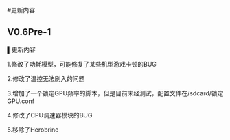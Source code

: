 #更新内容
## V0.6Pre-1
▌更新内容

1.修改了功耗模型，可能修复了某些机型游戏卡顿的BUG

2.修改了温控无法刷入的问题

3.增加了一个锁定GPU频率的脚本，但是目前未经测试，配置文件在/sdcard/锁定GPU.conf

4.修改了CPU调速器模块的BUG

5.移除了Herobrine
